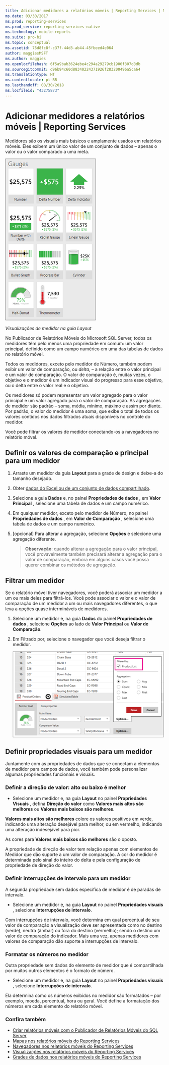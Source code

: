 ```yaml
---
title: Adicionar medidores a relatórios móveis | Reporting Services | Microsoft Docs
ms.date: 03/30/2017
ms.prod: reporting-services
ms.prod_service: reporting-services-native
ms.technology: mobile-reports
ms.suite: pro-bi
ms.topic: conceptual
ms.assetid: 76d8fc8f-c37f-44d3-ab44-45fbeed4e064
author: maggiesMSFT
ms.author: maggies
ms.openlocfilehash: 6f5a9bab3624ebe4c294a29279cb1906f307d8db
ms.sourcegitcommit: d96b94c60d88340224371926f283200496a5ca64
ms.translationtype: HT
ms.contentlocale: pt-BR
ms.lasthandoff: 08/30/2018
ms.locfileid: "43275873"
---
```

# <a name="add-gauges-to-mobile-reports--reporting-services"></a>Adicionar medidores a relatórios móveis | Reporting Services
Medidores são os visuais mais básicos e amplamente usados em relatórios móveis. Eles exibem um único valor de um conjunto de dados – apenas o valor ou o valor comparado a uma meta.

![PBI_SSMRP_Gauges](../../reporting-services/mobile-reports/media/pbi-ssmrp-gauges.png)  
  
*Visualizações de medidor na guia Layout*  
  
No Publicador de Relatórios Móveis do Microsoft SQL Server, todos os medidores têm pelo menos uma propriedade em comum: um valor principal, definido como um campo numérico em uma das tabelas de dados no relatório móvel.  

Todos os medidores, exceto pelo medidor de Número, também podem exibir um valor de comparação, ou *delta*, – a relação entre o valor principal e um valor de comparação. O valor de comparação é, muitas vezes, o objetivo e o medidor é um indicador visual do progresso para esse objetivo, ou o delta entre o valor real e o objetivo.

Os medidores só podem representar um valor agregado para o valor principal e um valor agregado para o valor de comparação. As agregações de medidor são padrão – soma, média, mínimo, máximo e assim por diante. Por padrão, o valor do medidor é uma soma, que exibe o total de todos os valores contidos nos dados filtrados atuais disponíveis no controle do medidor. 

Você pode filtrar os valores de medidor conectando-os a navegadores no relatório móvel. 

## <a name="set-the-main-and-comparison-values-for-a-gauge"></a>Definir os valores de comparação e principal para um medidor

1. Arraste um medidor da guia **Layout** para a grade de design e deixe-a do tamanho desejado.

2. Obter [dados do Excel ou de um conjunto de dados compartilhado](../../reporting-services/mobile-reports/data-for-reporting-services-mobile-reports.md).

3. Selecione a guia **Dados** e, no painel **Propriedades de dados** , em **Valor Principal** , selecione uma tabela de dados e um campo numérico.

3. Em qualquer medidor, exceto pelo medidor de Número, no painel **Propriedades de dados** , em **Valor de Comparação** , selecione uma tabela de dados e um campo numérico.

4. [opcional] Para alterar a agregação, selecione **Opções** e selecione uma agregação diferente.
   
   >**Observação**: quando alterar a agregação para o valor principal, você provavelmente também precisará alterar a agregação para o valor de comparação, embora em alguns casos você possa querer combinar os métodos de agregação.  

## <a name="filter-a-gauge"></a>Filtrar um medidor
  
Se o relatório móvel tiver navegadores, você poderá associar um medidor a um ou mais deles para filtrá-los. Você pode associar o valor e o valor de comparação de um medidor a um ou mais navegadores diferentes, o que leva a opções quase intermináveis de medidores.  

1. Selecione um medidor e, na guia **Dados** do painel **Propriedades de dados** , selecione **Opções** ao lado de **Valor Principal** ou **Valor de Comparação**.

2. Em Filtrado por, selecione o navegador que você deseja filtrar o medidor.

   ![mobile-report-gauge-navigator](../../reporting-services/mobile-reports/media/mobile-report-gauge-navigator.png)
 
## <a name="set-visual-properties-for-a-gauge"></a>Definir propriedades visuais para um medidor
  
Juntamente com as propriedades de dados que se conectam a elementos de medidor para campos de dados, você também pode personalizar algumas propriedades funcionais e visuais. 

### <a name="set-value-direction-high-or-low-is-better"></a>Definir a direção de valor: alto ou baixo é melhor
* Selecione um medidor e, na guia **Layout** no painel **Propriedades Visuais** , defina **Direção do valor** como **Valores mais altos são melhores** ou **Valores mais baixos são melhores**. 

**Valores mais altos são melhores** colore os valores positivos em verde, indicando uma alteração desejável para melhor, ou em vermelho, indicando uma alteração indesejável para pior. 

As cores para **Valores mais baixos são melhores** são o oposto.

A propriedade de direção de valor tem relação apenas com elementos de Medidor que dão suporte a um valor de comparação. A cor do medidor é determinada pelo sinal do inteiro do delta e pela configuração de propriedade de direção do valor.  
  
### <a name="set-range-stops-for-a-gauge"></a>Definir interrupções de intervalo para um medidor
A segunda propriedade sem dados específica de medidor é de paradas de intervalo. 

* Selecione um medidor e, na guia **Layout** no painel **Propriedades visuais** , selecione **Interrupções de intervalo**.

Com interrupções de intervalo, você determina em qual percentual de seu valor de comparação a visualização deve ser apresentada como no destino (verde), neutra (âmbar) ou fora do destino (vermelho); sendo o destino um valor de comparação do indicador. Mais uma vez, apenas medidores com valores de comparação dão suporte a interrupções de intervalo.  

### <a name="format-the-numbers-in-the-gauge"></a>Formatar os números no medidor  
Outra propriedade sem dados do elemento de medidor que é compartilhada por muitos outros elementos é o formato de número. 

* Selecione um medidor e, na guia **Layout** no painel **Propriedades visuais** , selecione **Interrupções de intervalo**.

Ela determina como os números exibidos no medidor são formatados – por exemplo, moeda, percentual, hora ou geral. Você define a formatação dos números em cada elemento do relatório móvel.
  
### <a name="see-also"></a>Confira também 

* [Criar relatórios móveis com o Publicador de Relatórios Móveis do SQL Server](../../reporting-services/mobile-reports/create-mobile-reports-with-sql-server-mobile-report-publisher.md)
* [Mapas nos relatórios móveis do Reporting Services](../../reporting-services/mobile-reports/maps-in-reporting-services-mobile-reports.md)
* [Navegadores nos relatórios móveis do Reporting Services](../../reporting-services/mobile-reports/add-navigators-to-reporting-services-mobile-reports.md)
* [Visualizações nos relatórios móveis do Reporting Services](../../reporting-services/mobile-reports/add-visualizations-to-reporting-services-mobile-reports.md)
* [Grades de dados nos relatórios móveis do Reporting Services](../../reporting-services/mobile-reports/add-data-grids-to-mobile-reports-reporting-services.md) 
